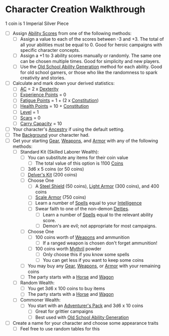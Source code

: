 # Character Creation Walkthrough

1 coin is 1 Imperial Silver Piece

* [ ] Assign [Ability Scores](../Player%20Characters/Chosen%20Statistics/Ability%20Scores.md) from one of the following methods:
  * [ ] Assign a value to each of the scores between -3 and +3. The total of all your abilities must be equal to 0. Good for heroic campaigns with specific character concepts.
  * [ ] Assign a +1 to 3 ability scores manually or randomly. The same one can be chosen multiple times. Good for simplicity and new players.
  * [ ] Use the [Old School Ability Generation](Old%20School%20Ability%20Generation.md) method for each ability. Good for old school gamers, or those who like the randomness to spark creativity and stories.
* [ ] Calculate and mark down your derived statistics:
  * [ ] [AC](../Player%20Characters/Derived%20Statistics/Armor%20Class.md) = 2 x [Dexterity](../Player%20Characters/Chosen%20Statistics/Dexterity.md)
  * [ ] [Experience Points](../Player%20Characters/Derived%20Statistics/Experience%20Points.md) = 0
  * [ ] [Fatigue Points](../Player%20Characters/Derived%20Statistics/Fatigue%20Points.md) = 1 + (2 x [Constitution](../Player%20Characters/Chosen%20Statistics/Constitution.md))
  * [ ] [Health Points](../Player%20Characters/Derived%20Statistics/Health%20Points.md) = 10 + [Constitution](../Player%20Characters/Chosen%20Statistics/Constitution.md)
  * [ ] [Level](../Player%20Characters/Derived%20Statistics/Level.md) = 1
  * [ ] [Scars](../Player%20Characters/Derived%20Statistics/Scars.md) = 0
  * [ ] [Carry Capacity](../Player%20Characters/Derived%20Statistics/Carry%20Capacity.md) = 10
* [ ] Your character's [Ancestry](../Player%20Characters/Ancenstries/Ancestry.md) if using the default setting.
* [ ] The [Background](../Player%20Characters/Backgrounds.md) your character had.
* [ ] Get your starting [Gear](../Items/Equipment/Standard%20Gear.md), [Weapons](../Items/Equipment/Weapons.md), and [Armor](../Items/Equipment/Armor.md) with any of the following methods:
  * [ ] Standard Kit (Skilled Laborer Wealth):
    * [ ] You can substitute any items for their coin value
      * [ ] The total value of this option is 1100 [Coins](../Economy/Coins.md)
    * [ ] 3d6 x 5 coins (or 50 coins)
    * [ ] [Delver's Kit](../Items/Equipment/Delver's%20Kit.md) (200 coins)
    * [ ] Choose One
      * [ ] A [Steel Shield](../Items/Equipment/Individual%20Item%20Cards/Armors/Mundane%20Armors/Steel%20Shield.md) (50 coins), [Light Armor](../Items/Equipment/Individual%20Item%20Cards/Armors/Mundane%20Armors/Light%20Armor.md) (300 coins), and 400 coins
      * [ ] [Scale Armor](../Items/Equipment/Individual%20Item%20Cards/Armors/Mundane%20Armors/Scale%20Armor.md) (750 coins)
      * [ ] Learn a number of [Spells](../Magic/Spells.md) equal to your [Intelligence](../Player%20Characters/Chosen%20Statistics/Intelligence.md)
      * [ ] Swear faith to one of the non-demon [Deities](../Magic/Spells/Deities/Deities.md).
        * [ ] Learn a number of [Spells](../Magic/Spells.md) equal to the relevant ability score. 
        * [ ] Demon's are evil; not appropriate for most campaigns.
    * [ ] Choose One
      * [ ] 100 coins worth of [Weapons](../Items/Equipment/Weapons.md) and ammunition
        * [ ] If a ranged weapon is chosen don't forget ammunition!
      * [ ] 100 coins worth [Mythril](../Magic/Mythril.md) powder
        * [ ] Only choose this if you know some spells
        * [ ] You can get less if you want to keep some coins
    * [ ] You may buy any [Gear](../Items/Equipment/Standard%20Gear.md), [Weapons](../Items/Equipment/Weapons.md), or [Armor](../Items/Equipment/Armor.md) with your remaining coins
    * [ ] The party starts with a [Horse](../Items/Equipment/Individual%20Item%20Cards/Gear/250%20Coins/Horse,%20Draft.md) and [Wagon](../Items/Equipment/Individual%20Item%20Cards/Gear/250%20Coins/Wagon.md)
  * [ ] Random Wealth:
    * [ ] You get 3d6 x 100 coins to buy items
    * [ ] The party starts with a [Horse](../Items/Equipment/Individual%20Item%20Cards/Gear/250%20Coins/Horse,%20Draft.md) and [Wagon](../Items/Equipment/Individual%20Item%20Cards/Gear/250%20Coins/Wagon.md)
  * [ ] Commoner Wealth: 
    * [ ] You start with an [Adventurer's Pack](../Items/Equipment/Individual%20Item%20Cards/Gear/100%20Coins/Adventurer's%20Pack.md) and 3d6 x 10 coins
      * [ ] Great for grittier campaigns
      * [ ] Best used with [Old School Ability Generation](Old%20School%20Ability%20Generation.md)
* [ ] Create a name for your character and choose some appearance traits
  * [ ] Feel free to use random tables for this
